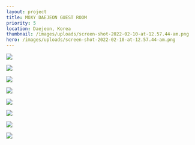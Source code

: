 ```yaml
---
layout: project
title: MOXY DAEJEON GUEST ROOM
priority: 5
location: Daejeon, Korea
thumbnail: /images/uploads/screen-shot-2022-02-10-at-12.57.44-am.png
hero: /images/uploads/screen-shot-2022-02-10-at-12.57.44-am.png
---
```

![](/images/uploads/zoning.jpg)

![](/images/uploads/rm-concept.jpg)

![](/images/uploads/screen-shot-2022-02-10-at-12.57.44-am.png)

![](/images/uploads/screen-shot-2022-02-10-at-12.58.20-am.jpg)

![](/images/uploads/screen-shot-2022-02-10-at-1.00.37-am.jpg)

![](/images/uploads/room-concept.jpg)

![](/images/uploads/twin-room.jpg)

![](/images/uploads/screen-shot-2022-02-10-at-12.58.05-am.jpg)